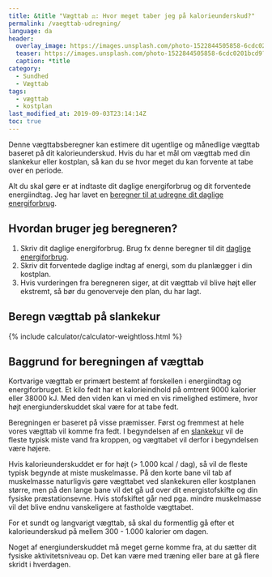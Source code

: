 ```yaml
---
title: &title "Vægttab ⚖: Hvor meget taber jeg på kalorieunderskud?"
permalink: /vaegttab-udregning/
language: da
header:
  overlay_image: https://images.unsplash.com/photo-1522844505858-6cdc0201bcd9?ixlib=rb-1.2.1&ixid=eyJhcHBfaWQiOjEyMDd9&auto=format&fit=crop&w=1950&q=80
  teaser: https://images.unsplash.com/photo-1522844505858-6cdc0201bcd9?ixlib=rb-1.2.1&ixid=eyJhcHBfaWQiOjEyMDd9&auto=format&fit=crop&w=1050&q=80
  caption: *title
category:
  - Sundhed
  - Vægttab
tags:
  - vægttab
  - kostplan
last_modified_at: 2019-09-03T23:14:14Z
toc: true
---
```


Denne vægttabsberegner kan estimere dit ugentlige og månedlige vægttab baseret på dit kalorieunderskud. Hvis du har et mål om vægttab med din slankekur eller kostplan, så kan du se hvor meget du kan forvente at tabe over en periode.

Alt du skal gøre er at indtaste dit daglige energiforbrug og dit forventede energiindtag. Jeg har lavet en [beregner til at udregne dit daglige energiforbrug](/beregner/dagligt-energiforbrug-energibehov/).

## Hvordan bruger jeg beregneren?

1. Skriv dit daglige energiforbrug. Brug fx denne beregner til dit [daglige energiforbrug](/beregner/dagligt-energiforbrug-energibehov/).
2. Skriv dit forventede daglige indtag af energi, som du planlægger i din kostplan.
3. Hvis vurderingen fra beregneren siger, at dit vægttab vil blive højt eller ekstremt, så bør du genoverveje den plan, du har lagt.

## Beregn vægttab på slankekur

{% include calculator/calculator-weightloss.html %}

## Baggrund for beregningen af vægttab

Kortvarige vægttab er primært bestemt af forskellen i energiindtag og energiforbruget. Et kilo fedt har et kalorieindhold på omtrent 9000 kalorier eller 38000 kJ. Med den viden kan vi med en vis rimelighed estimere, hvor højt energiunderskuddet skal være for at tabe fedt.

Beregningen er baseret på visse præmisser. Først og fremmest at hele vores vægttab vil komme fra fedt. I begyndelsen af en [slankekur](/slankekur/) vil de fleste typisk miste vand fra kroppen, og vægttabet vil derfor i begyndelsen være højere.

Hvis kalorieunderskuddet er for højt (> 1.000 kcal / dag), så vil de fleste typisk begynde at miste muskelmasse. På den korte bane vil tab af muskelmasse naturligvis gøre vægttabet ved slankekuren eller kostplanen større, men på den lange bane vil det gå ud over dit energistofskifte og din fysiske præstationsevne. Hvis stofskiftet går ned pga. mindre muskelmasse vil det blive endnu vanskeligere at fastholde vægttabet.

For et sundt og langvarigt vægttab, så skal du formentlig gå efter et kalorieunderskud på mellem 300 - 1.000 kalorier om dagen.

Noget af energiunderskuddet må meget gerne komme fra, at du sætter dit fysiske aktivitetsniveau op. Det kan være med træning eller bare at gå flere skridt i hverdagen.
